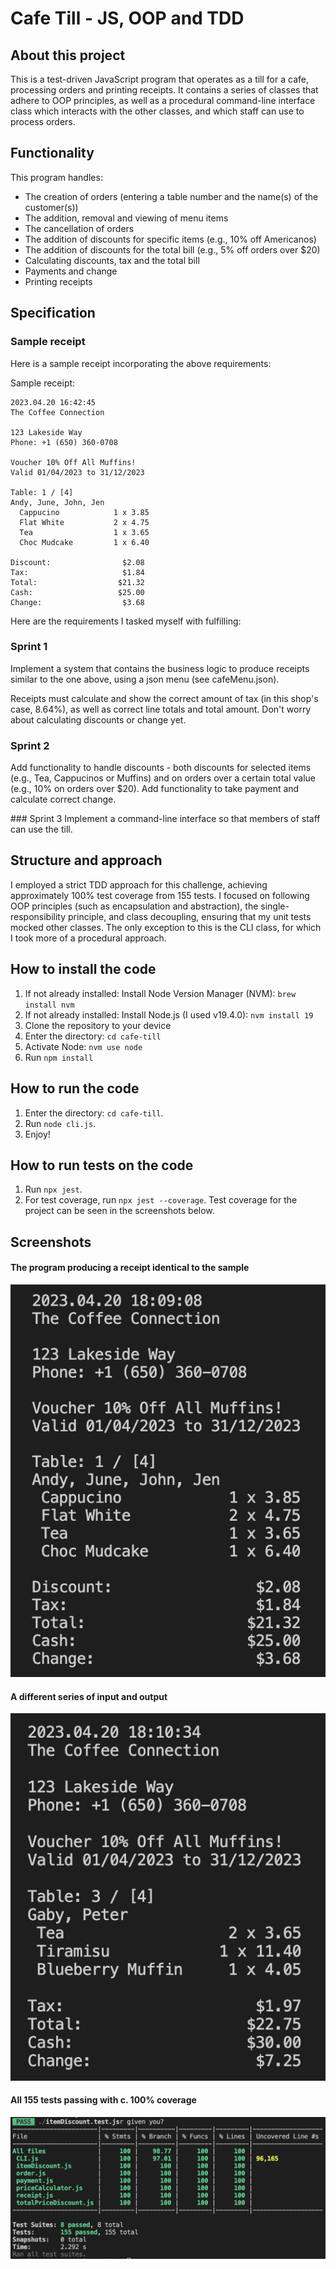 # Cafe Till - JS, OOP and TDD

## About this project
This is a test-driven JavaScript program that operates as a till for a cafe, processing orders and printing receipts. It contains a series of classes that adhere to OOP principles, as well as a procedural command-line interface class which interacts with the other classes, and which staff can use to process orders.

## Functionality
This program handles:
- The creation of orders (entering a table number and the name(s) of the customer(s))
- The addition, removal and viewing of menu items
- The cancellation of orders
- The addition of discounts for specific items (e.g., 10% off Americanos)
- The addition of discounts for the total bill (e.g., 5% off orders over $20)
- Calculating discounts, tax and the total bill
- Payments and change
- Printing receipts

## Specification
### Sample receipt
Here is a sample receipt incorporating the above requirements:

Sample receipt:

```
2023.04.20 16:42:45
The Coffee Connection

123 Lakeside Way
Phone: +1 (650) 360-0708

Voucher 10% Off All Muffins!
Valid 01/04/2023 to 31/12/2023

Table: 1 / [4]
Andy, June, John, Jen
  Cappucino            1 x 3.85
  Flat White           2 x 4.75
  Tea                  1 x 3.65
  Choc Mudcake         1 x 6.40

Discount:                $2.08
Tax:                     $1.84
Total:                  $21.32
Cash:                   $25.00
Change:                  $3.68
```

Here are the requirements I tasked myself with fulfilling:

### Sprint 1
Implement a system that contains the business logic to produce receipts similar to the one above, using a json menu (see cafeMenu.json).

Receipts must calculate and show the correct amount of tax (in this shop's case, 8.64%), as well as correct line totals and total amount. Don't worry about calculating discounts or change yet.

### Sprint 2
Add functionality to handle discounts - both discounts for selected items (e.g., Tea, Cappucinos or Muffins) and on orders over a certain total value (e.g., 10% on orders over $20).
Add functionality to take payment and calculate correct change.

### Sprint 3
Implement a command-line interface so that members of staff can use the till.

## Structure and approach
I employed a strict TDD approach for this challenge, achieving approximately 100% test coverage from 155 tests. I focused on following OOP principles (such as encapsulation and abstraction), the single-responsibility principle, and class decoupling, ensuring that my unit tests mocked other classes. The only exception to this is the CLI class, for which I took more of a procedural approach.

## How to install the code
1. If not already installed: Install Node Version Manager (NVM): ```brew install nvm```
2. If not already installed: Install Node.js (I used v19.4.0): ```nvm install 19```
3. Clone the repository to your device
2. Enter the directory: ```cd cafe-till```
3. Activate Node: ```nvm use node```
4. Run ```npm install```

## How to run the code
1. Enter the directory: ```cd cafe-till```.
2. Run ```node cli.js```.
3. Enjoy!

## How to run tests on the code
1. Run ```npx jest```.
2. For test coverage, run ```npx jest --coverage```.
Test coverage for the project can be seen in the screenshots below.

## Screenshots
#### The program producing a receipt identical to the sample
![a screenshot of the program meeting the acceptance criteria in Node](./screenshots/acceptance-criteria-screenshot.png)

#### A different series of input and output
![another screenshot of the program running in Node](./screenshots/other-example-screenshot.png)

#### All 155 tests passing with c. 100% coverage
![a screenshot of all 155 tests passing with c. 100% coverage](./screenshots/test-coverage-screenshot.png)
